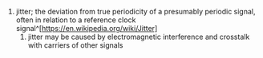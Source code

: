 1. jitter; the deviation from true periodicity of a presumably periodic signal, often in relation to a reference clock signal^[https://en.wikipedia.org/wiki/Jitter]
	1. jitter may be caused by electromagnetic interference and crosstalk with carriers of other signals